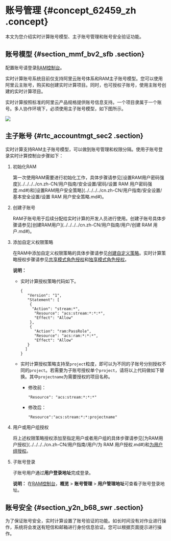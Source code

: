 # 账号管理 {#concept_62459_zh .concept}

本文为您介绍实时计算账号模型、主子账号管理和账号安全验证功能。

## 账号模型 {#section_mmf_bv2_sfb .section}

配置账号请登录[RAM控制台](https://ram.console.aliyun.com/)。

实时计算账号系统目前仅支持阿里云账号体系和RAM主子账号模型。您可以使用阿里云主账号，购买和创建实时计算项目。同时，也可授权子账号，使用主账号创建的实时计算项目。

实时计算按照标准的阿里云产品规格提供账号信息支持。一个项目隶属于一个账号。多人协作环境下，必须使用主子账号模型，如下图所示。

![](http://static-aliyun-doc.oss-cn-hangzhou.aliyuncs.com/assets/img/40813/156578757333119_zh-CN.png)

## 主子账号 {#rtc_accountmgt_sec2 .section}

实时计算支持RAM主子账号模型，可以做到账号管理和权限分隔。使用子账号登录实时计算控制台步骤如下：

1.  初始化RAM

    第一次使用RAM需要进行初始化工作，具体步骤请参见[设置RAM用户密码强度](../../../../cn.zh-CN/用户指南/安全设置/密码/设置 RAM 用户密码强度.md#)和[设置RAM用户安全策略](../../../../cn.zh-CN/用户指南/安全设置/基本安全设置/设置 RAM 用户安全策略.md#)。

2.  创建子账号

    RAM子账号用于后续分配给实时计算的开发人员进行使用。创建子账号具体步骤请参见[创建RAM用户](../../../../cn.zh-CN/用户指南/用户/创建 RAM 用户.md#)。

3.  添加自定义权限策略

    在RAM中添加自定义权限策略的具体步骤请参见[创建自定义策略](../../../../cn.zh-CN/用户指南/权限策略/自定义策略/创建自定义策略.md#)。实时计算策略授权步骤请参见[共享模式角色授权](cn.zh-CN/准备工作/共享模式角色授权.md#)和[独享模式角色授权](cn.zh-CN/准备工作/独享模式角色授权.md#)。

    **说明：** 

    -   实时计算授权策略代码如下。

        ``` {#codeblock_hln_9qa_q2z .language-json}
        {    
           "Version": "1",
           "Statement": [
            { 
             "Action": "stream:*", 
              "Resource": "acs:stream:*:*:*", 
              "Effect": "Allow"
            }, 
            { 
              "Action": "ram:PassRole",
              "Resource": "acs:ram:*:*:*",
              "Effect": "Allow" 
           } 
          ] 
        }
        ```

    -   实时计算授权策略支持至`project`粒度，即可以为不同的子账号分别授权不同的`project`。若需要为子账号授权单个`project`，请将以上代码做如下替换。其中`projectname`为需要授权的项目名称。
        -   修改前：

            ``` {#codeblock_ijs_hmz_cz0 .language-json}
            "Resource": "acs:stream:*:*:*"
            ```

        -   修改后：

            ``` {#codeblock_z3z_tv1_8ay .language-json}
            "Resource":"acs:stream:*:*:projectname"
            ```

4.  用户或用户组授权

    将上述权限策略授权添加至指定用户或者用户组的具体步骤请参见[为RAM用户授权](../../../../cn.zh-CN/用户指南/用户/为 RAM 用户授权.md#)和[为用户组授权](../../../../cn.zh-CN/用户指南/用户组/为用户组授权.md#)。

5.  子账号登录

    子账号用户通过**用户登录地址**完成登录。

    **说明：** 在[RAM控制台](https://ram.console.aliyun.com/)，**概览** \> **账号管理** \> **用户管理地址**可查看子账号登录地址。


## 账号安全 {#section_y2n_b68_swr .section}

为了保证账号安全，实时计算设置了账号验证的功能。如长时间没有对作业进行操作，系统将会发送有短信和邮箱进行身份信息验证。您可以根据页面提示进行操作。


